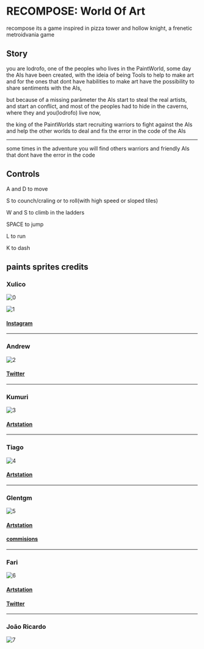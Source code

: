 # RECOMPOSE: World Of Art
recompose its a game inspired in pizza tower and hollow knight, a frenetic metroidvania game

## Story
you are lodrofo, one of the peoples who lives in the PaintWorld, some day the AIs have been created, with the ideia of being Tools to help to make art and for the ones that dont have habilities to make art have the possibility to share sentiments with the AIs, 

but because of a missing parâmeter the AIs start to steal the real artists, and start an conflict, and most of the peoples had to hide in the caverns, where they and you(lodrofo) live now,

the king of the PaintWorlds start recruiting warriors to fight against the AIs and help the other worlds to deal and fix the error in the code of the AIs

---

some times in the adventure you will find others warriors and friendly AIs that dont have the error in the code

## Controls

A and D to move

S to counch/craling or to roll(with high speed or sloped tiles)

W and S to climb in the ladders

SPACE to jump

L to run

K to dash

## paints sprites credits

### Xulico

![0](https://github.com/DOGamedev5/Recompose_World-of-Art/assets/87737053/06e99c9a-357c-4eb6-a619-6ff4ea76a31f)

![1](https://github.com/DOGamedev5/Recompose_World-of-Art/assets/87737053/ae4f93e0-815d-4f47-985d-eee2f5fe95a0)

#### [Instagram](https://www.instagram.com/Xulico.Pixel)

---

### Andrew

![2](https://github.com/DOGamedev5/Recompose_World-of-Art/assets/87737053/13f1eb26-83a5-4679-ab78-bbd3b4d54151)

#### [Twitter](https://twitter.com/Andrew_px1)

---

### Kumuri

![3](https://github.com/DOGamedev5/Recompose_World-of-Art/assets/87737053/f01ed7e7-198f-4896-b9a0-286c19ba6261)

#### [Artstation](https://www.artstation.com/kumorikek/profile)

---

### Tiago

![4](https://github.com/DOGamedev5/Recompose_World-of-Art/assets/87737053/430c3d77-9102-43c1-bd3e-49018842fc46)

#### [Artstation](https://www.artstation.com/zoroaki)

---

### Glentgm

![5](https://github.com/DOGamedev5/Recompose_World-of-Art/assets/87737053/bbe9db91-9907-4149-94b2-18d9cca5c59e)

#### [Artstation](https://www.artstation.com/Glentgm)

#### [commisions](https://vgen.co/glentgm)

---

### Fari

![6](https://github.com/DOGamedev5/Recompose_World-of-Art/assets/87737053/2a6d6115-eee3-46b7-83fc-f0d651976c47)

#### [Artstation](https://www.artstation.com/fari16)

#### [Twitter](https://twitter.com/PixelFari)

---

### João Ricardo

![7](https://github.com/Ciencia-Cafe/black-hole_RUN/assets/87737053/369cfb46-2d59-4c90-95cd-3dec5b7c7652)

